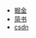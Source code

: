 - [掘金](https://juejin.im/post/5a8ec347f265da4e983f21f4)
- [简书](https://www.jianshu.com/p/56bad27ea08c)
- [csdn](http://blog.csdn.net/seventhMa_/article/details/79349685)